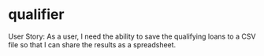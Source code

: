 # qualifier
 User Story: As a user, I need the ability to save the qualifying loans to a CSV file so that I can share the results as a spreadsheet.

